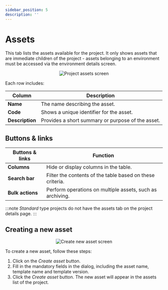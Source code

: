```yaml
---
sidebar_position: 5
description: ''
---
```


# Assets

This tab lists the assets available for the project. It only shows assets that are immediate children of the project - assets belonging to an environment must be accessed via the environment details screen.

<p align='center'>
  <img alt='Project assets screen' src={require('!url-loader!../images/project-assets.png').default} className='image-border'/>
</p>

Each row includes:

| Column              | Description                                                |
|---------------------|------------------------------------------------------------|
| **Name**            | The name describing the asset.                             |
| **Code**            | Shows a unique identifier for the asset.                   |
| **Description**     | Provides a short summary or purpose of the asset.          |

## Buttons & links

| Buttons & links               | Function                                                               |
|-------------------------------|------------------------------------------------------------------------|
| **Columns**                   | Hide or display columns in the table.                                  |
| **Search bar**                | Filter the contents of the table based on these criteria.              |
| **Bulk actions**              | Perform operations on multiple assets, such as archiving.              |

:::note
_Standard_ type projects do not have the assets tab on the project details page.
:::

## Creating a new asset

<p align='center'>
  <img alt='Create new asset screen' src={require('!url-loader!../images/project-assets-create.png').default} className='image-border'/>
</p>

To create a new asset, follow these steps:

1. Click on the _Create asset_ button.
2. Fill in the mandatory fields in the dialog, including the asset name, template name and template version.
3. Click the _Create asset_ button. The new asset will appear in the assets list of the project.
